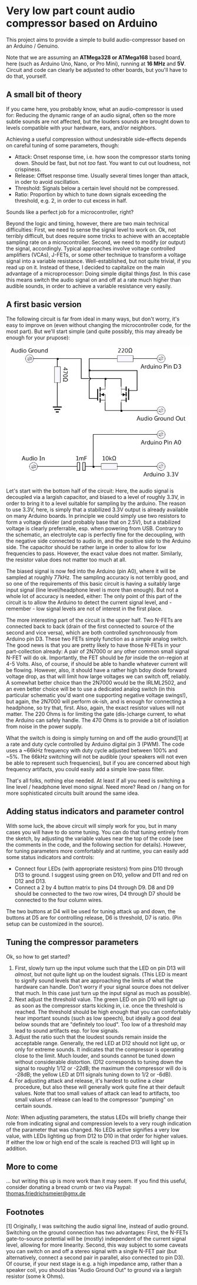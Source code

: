 # Very low part count audio compressor based on Arduino

This project aims to provide a simple to build audio-compressor based on an Arduino / Genuino.

Note that we are assuming an **ATMega328 or ATMega168** based board, here (such as Arduino Uno, Nano, or Pro Mini),
running at **16 MHz** and **5V**. Circuit and code can clearly be adjusted to other boards, but you'll have to do that, yourself.

## A small bit of theory

If you came here, you probably know, what an audio-compressor is used for: Reducing the dynamic range of an audio
signal, often so the more subtle sounds are not affected, but the louders sounds are brought down to levels compatible
with your hardware, ears, and/or neighbors.

Achieving a useful compression without undesirable side-effects depends on careful tuning of some parameters, though:
- Attack: Onset response time, i.e. how soon the compressor starts toning down. Should be fast, but not _too_ fast. You want to cut out loudness, not crispiness.
- Release: Offset response time. Usually several times longer than attack, in oder to avoid oscillation.
- Threshold: Signals below a certain level should not be compressed.
- Ratio: Proportion by which to tune down signals exceeding the threshold, e.g. 2, in order to cut excess in half.

Sounds like a perfect job for a microcontroller, right?

Beyond the logic and timing, however, there are two main technical difficulties: First, we need to sense the signal level to work on. Ok, not terribly difficult,
but does require some tricks to achieve with an acceptable sampling rate on a microcontroller. Second, we need to modify (or output) the signal, accordingly. Typical
approaches involve voltage controlled amplifiers (VCAs), J-FETs, or some other technique to transform a voltage signal into a variable resistance. Well-established,
but not quite trivial, if you read up on it. Instead of these, I decided to capitalize on the main advantage of a microprocessor: Doing simple digital things _fast_. In this
case this means switch the audio signal on and off at a rate much higher than audible sounds, in order to achieve a variable resistance very easily.

## A first basic version

The following circuit is far from ideal in many ways, but don't worry, it's easy to improve on (even without changing the microcontroller code, for the most part).
But we'll start simple (and quite possibly, this may already be enough for your prupose):

![Basic mono schematic](https://github.com/tfry-git/compressor-arduino/raw/master/doc/basic_mono_circuit.png)

Let's start with the bottom half of the circuit: Here, the audio signal is decoupled via a largish capacitor, and biased to a level of roughly 3.3V, in order to bring it to a
level suitable for sampling by the arduino. The reason to use 3.3V, here, is simply that a stabilized 3.3V output is already available on many Arduino boards. In principle we could
simply use two resistors to form a voltage divider (and probably base that on 2.5V), but a stabilized voltage is clearly preferrable, esp. when powering from USB. Contrary to the schematic, an
electrolyte cap is perfectly fine for the decoupling, with the negative side connected to audio in, and the positive side to the Arduino side. The capacitor should be rather large in order to
allow for low frequencies to pass. However, the exact value does not matter. Similarly, the resistor value does not matter too much at all.

The biased signal is now fed into the Arduino (pin A0), where it will be sampled at roughly 77kHz. The sampling accuracy is not terribly good, and so one of the requirements of this basic circuit is
having a suitably large input signal (line level/headphone level is more than enough). But not a whole lot of accuracy is needed, either: The only point of this part of the circuit is to allow
the Arduino to detect the current signal level, and - remember - low signal levels are not of interest in the first place.

The more interesting part of the circuit is the upper half. Two N-FETs are connected back to back (drain of the first connected to source of the second and vice versa), which are both controlled
synchronously from Arduino pin D3. These two FETs simply function as a _simple_ analog switch. The good news is that you are pretty likely to have those N-FETs in your part-collection already:
A pair of 2N7000 or any other common small signal N-FET will do ok. Importantly, the FET should be _far_ inside the on-region at 4-5 Volts. Also, of course, if should be able to handle whatever current
will be flowing. However, also, it should have a rather high bdoy diode forward voltage drop, as that will limit how large voltages we can switch off, reliably.
A somewhat better choice than the 2N7000 would be the IRLML2502, and an even better choice will be to use a dedicated analog switch (in this particular schematic
you'd want one supporting negative voltage swings!), but again, the 2N7000 will perform ok-ish, and is enough for connecting a headphone, so try that, first. Also, again, the exact resistor values will
not matter. The 220 Ohms is for limiting the gate (dis-)charge current, to what the Arduino can safely handle. The 470 Ohms is to provide a bit of isolation from noise in the power supply.

What the switch is doing is simply turning on and off the audio ground[1] at a rate and duty cycle controlled by Arduino digital pin 3 (PWM). The code uses a ~66kHz frequency with duty cycle adjusted
between 100% and ~5%. The 66kHz switching will not be audible (your speakers will not even be able to represent such frequencies), but if you are concerned about high frequency artifacts, you could
easily add a simple low-pass filter.

That's all folks, nothing else needed. At least if all you need is switching a line level / headphone level mono signal. Need more? Read on / hang on for more sophisticated circuits built around
the same idea.

## Adding status indicators and parameter control

With some luck, the above circuit will simply work for you, but in many cases you will have to do some tuning. You can do that tuning entirely from the sketch, by adjusting the variable values near the
top of the code (see the comments in the code, and the following section for details). However, for tuning parameters more comfortably and at runtime, you can easily add some status indicators and controls:

- Connect four LEDs (with appropriate resistors) from pins D10 through D13 to ground. I suggest using green on D10, yellow and D11 and red on D12 and D13. 
- Connect a 2 by 4 button matrix to pins D4 through D9. D8 and D9 should be connected to the two row wires, D4 through D7 should be connected to the four column wires.

The two buttons at D4 will be used for tuning attack up and down, the buttons at D5 are for controlling release, D6 is threshold, D7 is ratio. (Pin setup can be customized in the source).

## Tuning the compressor parameters

Ok, so how to get started?
1. First, slowly turn up the input volume such that the LED on pin D13 will _almost_, but not quite light up on the loudest signals. (This LED is meant to signify sound levels that are approaching the
   limits of what the hardware can handle. Don't worry if your signal source does not deliver that much. In this case just turn up the input signal as much as possible).
2. Next adjust the threshold value. The green LED on pin D10 will light up as soon as the compressor starts kicking in, i.e. once the threshold is reached. The threshold should be high enough that
   you can comfortably hear important sounds (such as low speech), but ideally a good deal below sounds that are "definitely too loud". Too low of a threshold may lead to sound artifacts esp. for low signals.
3. Adjust the ratio such that the loudest sounds remain inside the acceptable range. Generally, the red LED at D12 should not light up, or only for extreme sounds. It indicates that the compressor
   is operating close to the limit. Much louder, and sounds cannot be tuned down without considerable distortion. (D12 corresponds to tuning down the signal to roughly 1/12 or -22dB; the maximum the
   compressor will do is -28dB; the yellow LED at D11 signals tuning down to 1/2 or -6dB).
4. For adjusting attack and release, it's hardest to outline a clear procedure, but also these will generally work quite fine at their default values. Note that too small values of attack can lead
   to artifacts, too small values of release can lead to the compressor "pumping" on certain sounds.

*Note*: When adjusting parameters, the status LEDs will briefly change their role from indicating signal and compression levels to a very rough indication of the parameter that was changed. No LEDs active
signifies a very low value, with LEDs lighting up from D12 to D10 in that order for higher values. If either the low or high end of the scale is reached D13 will light up in addition.

## More to come

... but writing this up is more work than it may seem. If you find this useful, consider donating a bread crumb or two via Paypal: thomas.friedrichsmeier@gmx.de


## Footnotes

[1] Originally, I was switching the audio signal line, instead of audio ground. Switching on the ground connection has two advantages: First, the N-FETs gate-to-source potential will be (mostly) independent of the
current signal level, allowing for more linearity. Second, this way subject to some caveats you can switch on and off a stereo signal with a single N-FET pair (but alternatively, connect a second pair in parallel,
also connected to pin D3). Of course, if your next stage is e.g. a high impedance amp, rather than a speaker coil, you should bias "Audio Ground Out" to ground via a largish resistor (some k Ohms).
